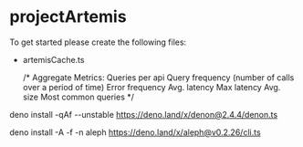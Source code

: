 # projectArtemis

To get started please create the following files:
- artemisCache.ts

  /*
  Aggregate Metrics:
  Queries per api
  Query frequency (number of calls over a period of time)
  Error frequency
  Avg. latency
  Max latency
  Avg. size
  Most common queries
  */



deno install -qAf --unstable https://deno.land/x/denon@2.4.4/denon.ts


deno install -A -f -n aleph https://deno.land/x/aleph@v0.2.26/cli.ts